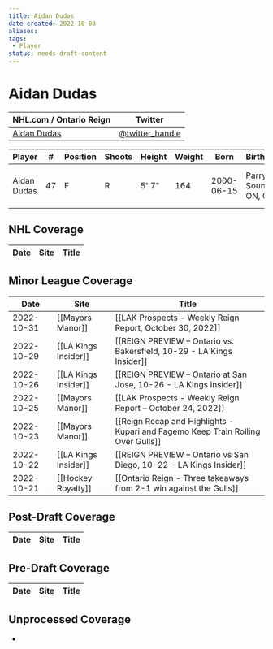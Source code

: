 ```yaml
---
title: Aidan Dudas
date-created: 2022-10-08
aliases: 
tags:
 - Player
status: needs-draft-content
---
```


# Aidan Dudas

NHL.com / Ontario Reign | Twitter
-|-
[Aidan Dudas](https://ontarioreign.com/roster/aidan-dudas) | [@twitter_handle](https://twitter.com/)

Player | \# | Position | Shoots | Height | Weight | Born | Birthplace | Draft 
-|-|-|-|-|-|-|-|-
Aidan Dudas | 47 | F | R | 5' 7" | 164 | 2000-06-15 | Parry Sound, ON, CAN | LAK 4th RD, 2018 (113th)



## NHL  Coverage
| Date | Site | Title |
| ---- | ---- | ----- |



## Minor League Coverage
| Date       | Site                 | Title                                                                            |
| ---------- | -------------------- | -------------------------------------------------------------------------------- |
| 2022-10-31 | [[Mayors Manor]]     | [[LAK Prospects - Weekly Reign Report, October 30, 2022]]                        |
| 2022-10-29 | [[LA Kings Insider]] | [[REIGN PREVIEW – Ontario vs. Bakersfield, 10-29 - LA Kings Insider]]            |
| 2022-10-26 | [[LA Kings Insider]] | [[REIGN PREVIEW – Ontario at San Jose, 10-26 - LA Kings Insider]]                |
| 2022-10-25 | [[Mayors Manor]]     | [[LAK Prospects - Weekly Reign Report – October 24, 2022]]                       |
| 2022-10-23 | [[Mayors Manor]]     | [[Reign Recap and Highlights - Kupari and Fagemo Keep Train Rolling Over Gulls]] |
| 2022-10-22 | [[LA Kings Insider]] | [[REIGN PREVIEW – Ontario vs San Diego, 10-22 - LA Kings Insider]]               |
| 2022-10-21 | [[Hockey Royalty]]   | [[Ontario Reign - Three takeaways from 2-1 win against the Gulls]]               |



## Post-Draft Coverage
| Date | Site | Title |
| ---- | ---- | ----- |



## Pre-Draft Coverage
| Date | Site | Title |
| ---- | ---- | ----- |


## Unprocessed Coverage
- 
